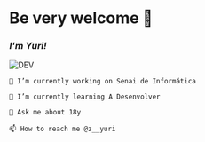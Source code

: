 # Be very welcome 👋


### *I'm Yuri!*
![DEV](https://media.giphy.com/media/iIqmM5tTjmpOB9mpbn/giphy.gif)


    🔭 I’m currently working on Senai de Informática

    🌱 I’m currently learning A Desenvolver

    💬 Ask me about 18y

    📫 How to reach me @z__yuri
    
    



